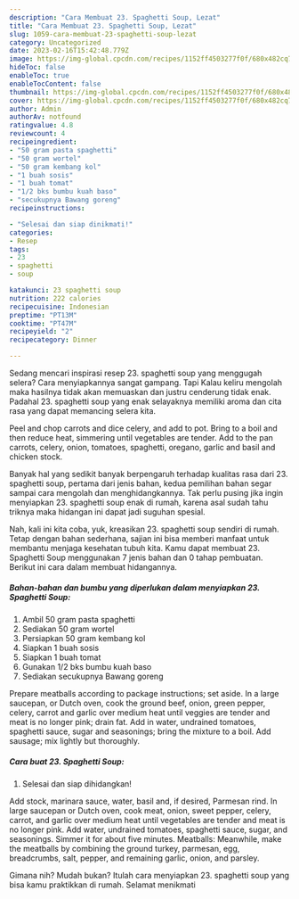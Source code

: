 ```yaml
---
description: "Cara Membuat 23. Spaghetti Soup, Lezat"
title: "Cara Membuat 23. Spaghetti Soup, Lezat"
slug: 1059-cara-membuat-23-spaghetti-soup-lezat
category: Uncategorized
date: 2023-02-16T15:42:48.779Z
image: https://img-global.cpcdn.com/recipes/1152ff4503277f0f/680x482cq70/23-spaghetti-soup-foto-resep-utama.jpg
hideToc: false
enableToc: true
enableTocContent: false
thumbnail: https://img-global.cpcdn.com/recipes/1152ff4503277f0f/680x482cq70/23-spaghetti-soup-foto-resep-utama.jpg
cover: https://img-global.cpcdn.com/recipes/1152ff4503277f0f/680x482cq70/23-spaghetti-soup-foto-resep-utama.jpg
author: Admin
authorAv: notfound
ratingvalue: 4.8
reviewcount: 4
recipeingredient:
- "50 gram pasta spaghetti"
- "50 gram wortel"
- "50 gram kembang kol"
- "1 buah sosis"
- "1 buah tomat"
- "1/2 bks bumbu kuah baso"
- "secukupnya Bawang goreng"
recipeinstructions:

- "Selesai dan siap dinikmati!"
categories:
- Resep
tags:
- 23
- spaghetti
- soup

katakunci: 23 spaghetti soup 
nutrition: 222 calories
recipecuisine: Indonesian
preptime: "PT13M"
cooktime: "PT47M"
recipeyield: "2"
recipecategory: Dinner

---
```



Sedang mencari inspirasi resep 23. spaghetti soup yang menggugah selera? Cara menyiapkannya sangat gampang. Tapi Kalau keliru mengolah maka hasilnya tidak akan memuaskan dan justru cenderung tidak enak. Padahal 23. spaghetti soup yang enak selayaknya memiliki aroma dan cita rasa yang dapat memancing selera kita.


Peel and chop carrots and dice celery, and add to pot. Bring to a boil and then reduce heat, simmering until vegetables are tender. Add to the pan carrots, celery, onion, tomatoes, spaghetti, oregano, garlic and basil and chicken stock.

Banyak hal yang sedikit banyak berpengaruh terhadap kualitas rasa dari 23. spaghetti soup, pertama dari jenis bahan, kedua pemilihan bahan segar sampai cara mengolah dan menghidangkannya. Tak perlu pusing jika ingin menyiapkan 23. spaghetti soup enak di rumah, karena asal sudah tahu triknya maka hidangan ini dapat jadi suguhan spesial.


Nah, kali ini kita coba, yuk, kreasikan 23. spaghetti soup sendiri di rumah. Tetap dengan bahan sederhana, sajian ini bisa memberi manfaat untuk membantu menjaga kesehatan tubuh kita. Kamu dapat membuat 23. Spaghetti Soup menggunakan 7 jenis bahan dan 0 tahap pembuatan. Berikut ini cara dalam membuat hidangannya.

<!--inarticleads1-->

##### Bahan-bahan dan bumbu yang diperlukan dalam menyiapkan 23. Spaghetti Soup:

1. Ambil 50 gram pasta spaghetti
1. Sediakan 50 gram wortel
1. Persiapkan 50 gram kembang kol
1. Siapkan 1 buah sosis
1. Siapkan 1 buah tomat
1. Gunakan 1/2 bks bumbu kuah baso
1. Sediakan secukupnya Bawang goreng


Prepare meatballs according to package instructions; set aside. In a large saucepan, or Dutch oven, cook the ground beef, onion, green pepper, celery, carrot and garlic over medium heat until veggies are tender and meat is no longer pink; drain fat. Add in water, undrained tomatoes, spaghetti sauce, sugar and seasonings; bring the mixture to a boil. Add sausage; mix lightly but thoroughly. 

<!--inarticleads2-->

##### Cara buat 23. Spaghetti Soup:


1. Selesai dan siap dihidangkan!

Add stock, marinara sauce, water, basil and, if desired, Parmesan rind. In large saucepan or Dutch oven, cook meat, onion, sweet pepper, celery, carrot, and garlic over medium heat until vegetables are tender and meat is no longer pink. Add water, undrained tomatoes, spaghetti sauce, sugar, and seasonings. Simmer it for about five minutes. Meatballs: Meanwhile, make the meatballs by combining the ground turkey, parmesan, egg, breadcrumbs, salt, pepper, and remaining garlic, onion, and parsley. 

Gimana nih? Mudah bukan? Itulah cara menyiapkan 23. spaghetti soup yang bisa kamu praktikkan di rumah. Selamat menikmati
